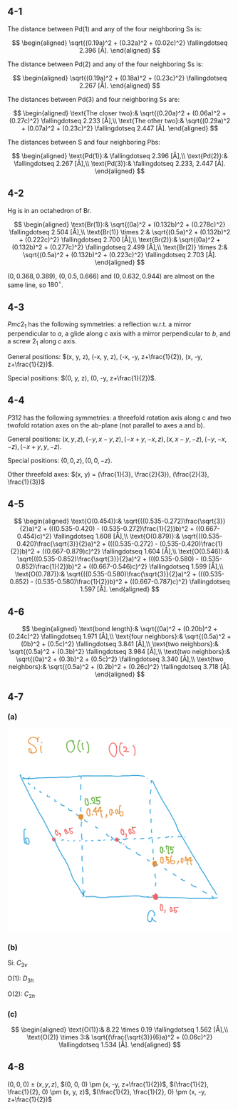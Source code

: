 ## 4-1
The distance between Pd(1) and any of the four neighboring Ss is:

$$
\begin{aligned}
    \sqrt{(0.19a)^2 + (0.32a)^2 + (0.02c)^2} \fallingdotseq 2.396 [Å].
\end{aligned}
$$

The distance between Pd(2) and any of the four neighboring Ss is:

$$
\begin{aligned}
    \sqrt{(0.19a)^2 + (0.18a)^2 + (0.23c)^2} \fallingdotseq 2.267 [Å].
\end{aligned}
$$

The distances between Pd(3) and four neighboring Ss are:

$$
\begin{aligned}
    \text{The closer two}:& \sqrt{(0.20a)^2 + (0.06a)^2 + (0.27c)^2} \fallingdotseq 2.233 [Å],\\
    \text{The other two}:& \sqrt{(0.29a)^2 + (0.07a)^2 + (0.23c)^2} \fallingdotseq 2.447 [Å].
\end{aligned}
$$

The distances between S and four neighboring Pbs:

$$
\begin{aligned}
    \text{Pd(1)}:& \fallingdotseq 2.396 [Å],\\
    \text{Pd(2)}:& \fallingdotseq 2.267 [Å],\\
    \text{Pd(3)}:& \fallingdotseq 2.233, 2.447 [Å].
\end{aligned}
$$

## 4-2
Hg is in an octahedron of Br.

$$
\begin{aligned}
    \text{Br(1)}:& \sqrt{(0a)^2 + (0.132b)^2 + (0.278c)^2} \fallingdotseq 2.504 [Å],\\
    \text{Br(1)} \times 2:& \sqrt{(0.5a)^2 + (0.132b)^2 + (0.222c)^2} \fallingdotseq 2.700 [Å],\\
    \text{Br(2)}:& \sqrt{(0a)^2 + (0.132b)^2 + (0.277c)^2} \fallingdotseq 2.499 [Å],\\
    \text{Br(2)} \times 2:& \sqrt{(0.5a)^2 + (0.132b)^2 + (0.223c)^2} \fallingdotseq 2.703 [Å].
\end{aligned}
$$

$(0, 0.368, 0.389)$, $(0, 0.5, 0.666)$ and $(0, 0.632, 0.944)$ are almost on the same line, so $180^\circ$.

## 4-3
$Pmc2_1$ has the following symmetries: a reflection w.r.t. a mirror perpendicular to $a$, a glide along $c$ axis with a mirror perpendicular to $b$, and a screw $2_1$ along $c$ axis.

General positions: $(x, y, z), (-x, y, z), (-x, -y, z+\frac{1}{2}), (x, -y, z+\frac{1}{2})$.

Special positions: $(0, y, z), (0, -y, z+\frac{1}{2})$.

## 4-4
$P312$ has the following symmetries: a threefold rotation axis along c and two twofold rotation axes on the ab-plane (not parallel to axes a and b).

General positions: $(x, y, z), (-y, x-y, z), (-x+y, -x, z), (x, x-y, -z), (-y, -x, -z), (-x+y, y, -z)$.

Special positions: $(0, 0, z), (0, 0, -z)$.

Other threefold axes: $(x, y) = (\frac{1}{3}, \frac{2}{3}), (\frac{2}{3}, \frac{1}{3})$

## 4-5

$$
\begin{aligned}
    \text{O(0.454)}:& \sqrt{((0.535-0.272)\frac{\sqrt{3}}{2}a)^2 + (((0.535-0.420) - (0.535-0.272)\frac{1}{2})b)^2 + ((0.667-0.454)c)^2} \fallingdotseq 1.608 [Å],\\
    \text{O(0.879)}:& \sqrt{((0.535-0.420)\frac{\sqrt{3}}{2}a)^2 + (((0.535-0.272) - (0.535-0.420)\frac{1}{2})b)^2 + ((0.667-0.879)c)^2} \fallingdotseq 1.604 [Å],\\
    \text{O(0.546)}:& \sqrt{((0.535-0.852)\frac{\sqrt{3}}{2}a)^2 + (((0.535-0.580) - (0.535-0.852)\frac{1}{2})b)^2 + ((0.667-0.546)c)^2} \fallingdotseq 1.599 [Å],\\
    \text{O(0.787)}:& \sqrt{((0.535-0.580)\frac{\sqrt{3}}{2}a)^2 + (((0.535-0.852) - (0.535-0.580)\frac{1}{2})b)^2 + ((0.667-0.787)c)^2} \fallingdotseq 1.597 [Å].
\end{aligned}
$$

## 4-6

$$
\begin{aligned}
    \text{bond length}:& \sqrt{(0a)^2 + (0.20b)^2 + (0.24c)^2} \fallingdotseq 1.971 [Å],\\
    \text{four neighbors}:& \sqrt{(0.5a)^2 + (0b)^2 + (0.5c)^2} \fallingdotseq 3.841 [Å],\\
    \text{two neighbors}:& \sqrt{(0.5a)^2 + (0.3b)^2} \fallingdotseq 3.984 [Å],\\
    \text{two neighbors}:& \sqrt{(0a)^2 + (0.3b)^2 + (0.5c)^2} \fallingdotseq 3.340 [Å],\\
    \text{two neighbors}:& \sqrt{(0.5a)^2 + (0.2b)^2 + (0.26c)^2} \fallingdotseq 3.718 [Å].
\end{aligned}
$$

## 4-7
### (a)
![Ex 4-7-(a)](figures/4-7.png)

### (b)
Si: $C_{3v}$

O(1): $D_{3h}$

O(2): $C_{2h}$

### (c)

$$
\begin{aligned}
    \text{O(1)}:& 8.22 \times 0.19 \fallingdotseq 1.562 [Å],\\
    \text{O(2)} \times 3:& \sqrt{(\frac{\sqrt{3}}{6}a)^2 + (0.06c)^2} \fallingdotseq 1.534 [Å].
\end{aligned}
$$

## 4-8
$(0, 0, 0) \pm (x, y, z)$, $(0, 0, 0) \pm (x, -y, z+\frac{1}{2})$, $(\frac{1}{2}, \frac{1}{2}, 0) \pm (x, y, z)$, $(\frac{1}{2}, \frac{1}{2}, 0) \pm (x, -y, z+\frac{1}{2})$
